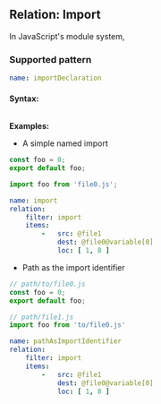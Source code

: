 ## Relation: Import

In JavaScript's module system,

### Supported pattern

```yaml
name: importDeclaration
```

#### Syntax:

```text

```

**Examples:**

* A simple named import

```js
const foo = 0;
export default foo;
```

```js
import foo from 'file0.js';
```

```yaml
name: import
relation:
    filter: import
    items:
        -   src: @file1
            dest: @file0@variable[0]
            loc: [ 1, 8 ]
```

* Path as the import identifier

```js
// path/to/file0.js
const foo = 0;
export default foo;
```

```js
// path/file1.js
import foo from 'to/file0.js'
```

```yaml
name: pathAsImportIdentifier
relation:
    filter: import
    items:
        -   src: @file1
            dest: @file0@variable[0]
            loc: [ 1, 8 ]
```
